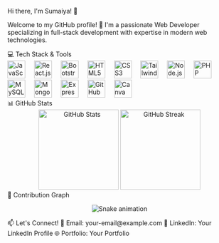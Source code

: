 Hi there, I'm Sumaiya! 👋
<p align="left">Welcome to my GitHub profile! 🚀 I'm a passionate Web Developer specializing in full-stack development with expertise in modern web technologies.</p>
💻 Tech Stack & Tools
<div align="left"> <img src="https://cdn.jsdelivr.net/gh/devicons/devicon/icons/javascript/javascript-original.svg" height="40" alt="JavaScript" /> <img width="12" /> <img src="https://cdn.jsdelivr.net/gh/devicons/devicon/icons/react/react-original.svg" height="40" alt="React.js" /> <img width="12" /> <img src="https://cdn.jsdelivr.net/gh/devicons/devicon/icons/bootstrap/bootstrap-original.svg" height="40" alt="Bootstrap" /> <img width="12" /> <img src="https://cdn.jsdelivr.net/gh/devicons/devicon/icons/html5/html5-original.svg" height="40" alt="HTML5" /> <img width="12" /> <img src="https://cdn.jsdelivr.net/gh/devicons/devicon/icons/css3/css3-original.svg" height="40" alt="CSS3" /> <img width="12" /> <img src="https://cdn.jsdelivr.net/gh/devicons/devicon/icons/tailwindcss/tailwindcss-original-wordmark.svg" height="40" alt="Tailwind CSS" /> <img width="12" /> <img src="https://cdn.jsdelivr.net/gh/devicons/devicon/icons/nodejs/nodejs-original.svg" height="40" alt="Node.js" /> <img width="12" /> <img src="https://cdn.jsdelivr.net/gh/devicons/devicon/icons/php/php-original.svg" height="40" alt="PHP" /> <img width="12" /> <img src="https://cdn.jsdelivr.net/gh/devicons/devicon/icons/mysql/mysql-original.svg" height="40" alt="MySQL" /> <img width="12" /> <img src="https://cdn.jsdelivr.net/gh/devicons/devicon/icons/mongodb/mongodb-original.svg" height="40" alt="MongoDB" /> <img width="12" /> <img src="https://cdn.jsdelivr.net/gh/devicons/devicon/icons/express/express-original.svg" height="40" alt="Express.js" /> <img width="12" /> <img src="https://cdn.jsdelivr.net/gh/devicons/devicon/icons/github/github-original.svg" height="40" alt="GitHub" /> <img width="12" /> <img src="https://cdn.jsdelivr.net/gh/devicons/devicon/icons/canva/canva-original.svg" height="40" alt="Canva" /> </div>
📊 GitHub Stats
<div align="center"> <img src="https://github-readme-stats.vercel.app/api?username=Sumaiya-77&show_icons=true&theme=radical" height="180" alt="GitHub Stats"/> <img src="https://github-readme-streak-stats.herokuapp.com/?user=Sumaiya-77&theme=radical" height="180" alt="GitHub Streak"/> </div>
🐍 Contribution Graph
<p align="center"> <img src="https://raw.githubusercontent.com/Sumaiya-77/Sumaiya-77/output/snake.svg" alt="Snake animation" /> </p>
📫 Let's Connect!
📧 Email: your-email@example.com
💼 LinkedIn: Your LinkedIn Profile
🌐 Portfolio: Your Portfolio
